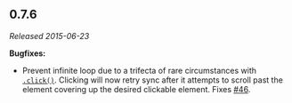 ## 0.7.6

_Released 2015-06-23_

**Bugfixes:**

- Prevent infinite loop due to a trifecta of rare circumstances with
  [`.click()`](/api/commands/click). Clicking will now retry sync after it
  attempts to scroll past the element covering up the desired clickable element.
  Fixes [#46](https://github.com/cypress-io/cypress/issues/46).
